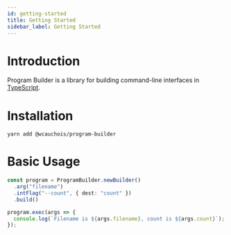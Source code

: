 ```yaml
---
id: getting-started
title: Getting Started
sidebar_label: Getting Started
---
```


# Introduction

Program Builder is a library for building command-line interfaces in
[TypeScript](https://www.typescriptlang.org/).

# Installation

```
yarn add @wcauchois/program-builder
```

# Basic Usage

```typescript
const program = ProgramBuilder.newBuilder()
  .arg("filename")
  .intFlag("--count", { dest: "count" })
  .build()

program.exec(args => {
  console.log(`Filename is ${args.filename}, count is ${args.count}`);
});
```
